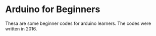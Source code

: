 # Arduino for Beginners

Thesa are some beginner codes for arduino learners. The codes were written in 2016.
